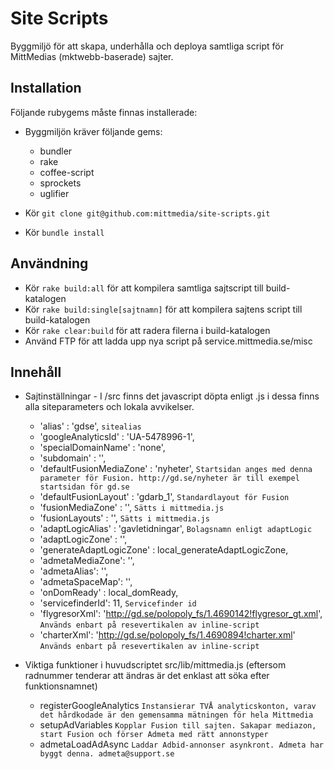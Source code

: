 # Site Scripts
Byggmiljö för att skapa, underhålla och deploya samtliga script för MittMedias (mktwebb-baserade) sajter.

## Installation
Följande rubygems måste finnas installerade:

  * Byggmiljön kräver följande gems:
    * bundler
    * rake
    * coffee-script
    * sprockets
    * uglifier

  * Kör `git clone git@github.com:mittmedia/site-scripts.git`
  * Kör `bundle install`

## Användning

  * Kör `rake build:all` för att kompilera samtliga sajtscript till build-katalogen
  * Kör `rake build:single[sajtnamn]` för att kompilera sajtens script till build-katalogen
  * Kör `rake clear:build` för att radera filerna i build-katalogen
  * Använd FTP för att ladda upp nya script på service.mittmedia.se/misc

## Innehåll
  * Sajtinställningar - I /src finns det javascript döpta enligt <tidningsnamn>.js i dessa finns alla siteparameters och lokala avvikelser.
    * 'alias' : 'gdse', `sitealias`
    * 'googleAnalyticsId' : 'UA-5478996-1',
    * 'specialDomainName' : 'none',
    * 'subdomain' : '',
    * 'defaultFusionMediaZone' : 'nyheter', `Startsidan anges med denna parameter för Fusion. http://gd.se/nyheter är till exempel startsidan för gd.se`
    * 'defaultFusionLayout' : 'gdarb_1', `Standardlayout för Fusion`
    * 'fusionMediaZone' : '', `Sätts i mittmedia.js`
    * 'fusionLayouts' : '', `Sätts i mittmedia.js`
    * 'adaptLogicAlias' : 'gavletidningar', `Bolagsnamn enligt adaptLogic`
    * 'adaptLogicZone' : '',
    * 'generateAdaptLogicZone' : local_generateAdaptLogicZone,
    * 'admetaMediaZone': '',
    * 'admetaAlias': '',
    * 'admetaSpaceMap': '',
    * 'onDomReady' : local_domReady,
    * 'servicefinderId': 11, `Servicefinder id`
    * 'flygresorXml': 'http://gd.se/polopoly_fs/1.4690142!flygresor_gt.xml', `Används enbart på resevertikalen av inline-script`
    * 'charterXml': 'http://gd.se/polopoly_fs/1.4690894!charter.xml' `Används enbart på resevertikalen av inline-script`

  * Viktiga funktioner i huvudscriptet src/lib/mittmedia.js (eftersom radnummer tenderar att ändras är det enklast att söka efter funktionsnamnet)
    * registerGoogleAnalytics `Instansierar TVÅ analyticskonton, varav det hårdkodade är den gemensamma mätningen för hela Mittmedia`
    * setupAdVariables `Kopplar Fusion till sajten. Sakapar mediazon, start Fusion och förser Admeta med rätt annonstyper`
    * admetaLoadAdAsync `Laddar Adbid-annonser asynkront. Admeta har byggt denna. admeta@support.se`